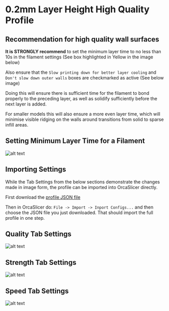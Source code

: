 # 0.2mm Layer Height High Quality Profile

## Recommendation for high quality wall surfaces

**It is STRONGLY recommend** to set the minimum layer time to no less than 10s in the filament settings (See box highlighted in Yellow in the image below)

Also ensure that the `Slow printing down for better layer cooling` and `Don't slow down outer walls` boxes are checkmarked as active (See below image)

Doing this will ensure there is sufficient time for the filament to bond properly to the preceding layer, as well as solidify sufficiently before the next layer is added.

For smaller models this will also ensure a more even layer time, which will minimise visible ridging on the walls around transitions from solid to sparse infill areas.

## Setting Minimum Layer Time for a Filament
![alt text](https://github.com/qidi-community/Plus4-Wiki/blob/main/content/orca-slicer-settings/Print_Profiles/High-Quality-0.2/Min-Layer-Time.png "Minimum Layer Time")

## Importing Settings

While the Tab Settings from the below sections demonstrate the changes made in image form, the profile can be imported into OrcaSlicer directly.

First download the [profile JSON file](https://raw.githubusercontent.com/qidi-community/Plus4-Wiki/refs/heads/main/content/orca-slicer-settings/Print_Profiles/High-Quality-0.2/0.20mm%20-%20High%20Quality%20-%20QDN040.json)

Then in OrcaSlicer do: `File -> Import -> Inport Configs...` and then choose the JSON file you just downloaded.  That should import the full profile in one step.

## Quality Tab Settings

![alt text](https://github.com/qidi-community/Plus4-Wiki/blob/main/content/orca-slicer-settings/Print_Profiles/High-Quality-0.2/Quality.png "Quality Tab Settings")

## Strength Tab Settings

![alt text](https://github.com/qidi-community/Plus4-Wiki/blob/main/content/orca-slicer-settings/Print_Profiles/High-Quality-0.2/Strength.png "Strength Tab Settings")

## Speed Tab Settings

![alt text](https://github.com/qidi-community/Plus4-Wiki/blob/main/content/orca-slicer-settings/Print_Profiles/High-Quality-0.2/Speed.png "Speed Tab Settings")

